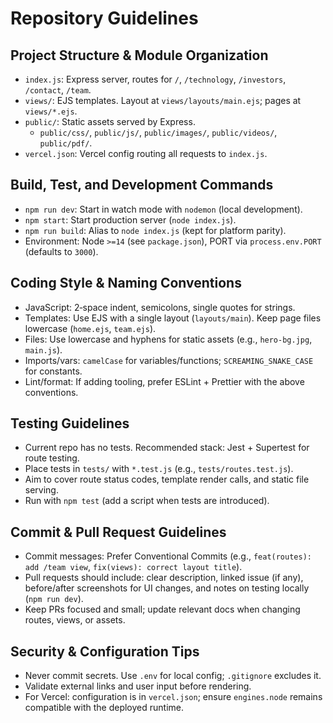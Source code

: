 # Repository Guidelines

## Project Structure & Module Organization
- `index.js`: Express server, routes for `/`, `/technology`, `/investors`, `/contact`, `/team`.
- `views/`: EJS templates. Layout at `views/layouts/main.ejs`; pages at `views/*.ejs`.
- `public/`: Static assets served by Express.
  - `public/css/`, `public/js/`, `public/images/`, `public/videos/`, `public/pdf/`.
- `vercel.json`: Vercel config routing all requests to `index.js`.

## Build, Test, and Development Commands
- `npm run dev`: Start in watch mode with `nodemon` (local development).
- `npm start`: Start production server (`node index.js`).
- `npm run build`: Alias to `node index.js` (kept for platform parity).
- Environment: Node `>=14` (see `package.json`), PORT via `process.env.PORT` (defaults to `3000`).

## Coding Style & Naming Conventions
- JavaScript: 2‑space indent, semicolons, single quotes for strings.
- Templates: Use EJS with a single layout (`layouts/main`). Keep page files lowercase (`home.ejs`, `team.ejs`).
- Files: Use lowercase and hyphens for static assets (e.g., `hero-bg.jpg`, `main.js`).
- Imports/vars: `camelCase` for variables/functions; `SCREAMING_SNAKE_CASE` for constants.
- Lint/format: If adding tooling, prefer ESLint + Prettier with the above conventions.

## Testing Guidelines
- Current repo has no tests. Recommended stack: Jest + Supertest for route testing.
- Place tests in `tests/` with `*.test.js` (e.g., `tests/routes.test.js`).
- Aim to cover route status codes, template render calls, and static file serving.
- Run with `npm test` (add a script when tests are introduced).

## Commit & Pull Request Guidelines
- Commit messages: Prefer Conventional Commits (e.g., `feat(routes): add /team view`, `fix(views): correct layout title`).
- Pull requests should include: clear description, linked issue (if any), before/after screenshots for UI changes, and notes on testing locally (`npm run dev`).
- Keep PRs focused and small; update relevant docs when changing routes, views, or assets.

## Security & Configuration Tips
- Never commit secrets. Use `.env` for local config; `.gitignore` excludes it.
- Validate external links and user input before rendering.
- For Vercel: configuration is in `vercel.json`; ensure `engines.node` remains compatible with the deployed runtime.

